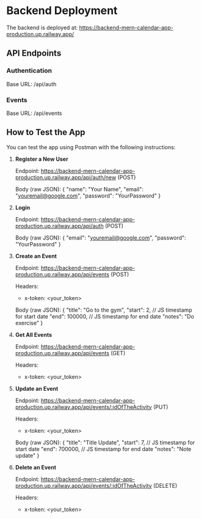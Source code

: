 # Backend Deployment
The backend is deployed at: https://backend-mern-calendar-app-production.up.railway.app/

## API Endpoints

### Authentication
Base URL: /api/auth

### Events
Base URL: /api/events

## How to Test the App

You can test the app using Postman with the following instructions:

1. **Register a New User**

   Endpoint: https://backend-mern-calendar-app-production.up.railway.app/api/auth/new (POST)

   Body (raw JSON):
   {
       "name": "Your Name",
       "email": "youremail@google.com",
       "password": "YourPassword"
   }

2. **Login**

   Endpoint: https://backend-mern-calendar-app-production.up.railway.app/api/auth (POST)

   Body (raw JSON):
   {
       "email": "youremail@google.com",
       "password": "YourPassword"
   }

3. **Create an Event**

   Endpoint: https://backend-mern-calendar-app-production.up.railway.app/api/events (POST)

   Headers: 
   - x-token: <your_token>

   Body (raw JSON):
   {
       "title": "Go to the gym",
       "start": 2, // JS timestamp for start date
       "end": 100000, // JS timestamp for end date
       "notes": "Do exercise"
   }

4. **Get All Events**

   Endpoint: https://backend-mern-calendar-app-production.up.railway.app/api/events (GET)

   Headers: 
   - x-token: <your_token>

5. **Update an Event**

   Endpoint: https://backend-mern-calendar-app-production.up.railway.app/api/events/:idOfTheActivity (PUT)

   Headers: 
   - x-token: <your_token>

   Body (raw JSON):
   {
       "title": "Title Update",
       "start": 7, // JS timestamp for start date
       "end": 700000, // JS timestamp for end date
       "notes": "Note update"
   }

6. **Delete an Event**

   Endpoint: https://backend-mern-calendar-app-production.up.railway.app/api/events/:idOfTheActivity (DELETE)

   Headers: 
   - x-token: <your_token>

